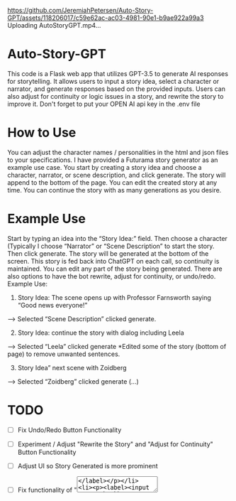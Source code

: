 https://github.com/JeremiahPetersen/Auto-Story-GPT/assets/118206017/c59e62ac-ac03-4981-90e1-b9ae922a99a3
Uploading AutoStoryGPT.mp4…

# Auto-Story-GPT
This code is a Flask web app that utilizes GPT-3.5 to generate AI responses for storytelling. It allows users to input a story idea, select a character or narrator, and generate responses based on the provided inputs. Users can also adjust for continuity or logic issues in a story, and rewrite the story to improve it.  Don't forget to put your OPEN AI api key in the .env file
# How to Use
You can adjust the character names / personalities in the html and json files to your specifications.  I have provided a Futurama story generator as an example use case.
You start by creating a story idea and choose a character, narrator, or scene description, and click generate.  The story will append to the bottom of the page.  You can edit the created story at any time.  You can continue the story with as many generations as you desire.

# Example Use

Start by typing an idea into the “Story Idea:” field. Then choose a character (Typically I choose “Narrator” or “Scene Description” to start the story. Then click generate. The story will be generated at the bottom of the screen. This story is fed back into ChatGPT on each call, so continuity is maintained. You can edit any part of the story being generated. There are also options to have the bot rewrite, adjust for continuity, or undo/redo.
Example Use:

1. Story Idea: The scene opens up with Professor Farnsworth saying “Good news everyone!”

--> Selected “Scene Description” clicked generate.

2. Story Idea: continue the story with dialog including Leela

--> Selected “Leela” clicked generate *Edited some of the story (bottom of page) to remove unwanted sentences.

3. Story Idea” next scene with Zoidberg

--> Selected “Zoidberg” clicked generate (...)

# TODO

- [ ] Fix Undo/Redo Button Functionality
- [ ] Experiment / Adjust "Rewrite the Story" and "Adjust for Continuity" Button Functionality
- [ ] Adjust UI so Story Generated is more prominent
- [ ] Fix functionality of "<textarea id="story">
- [ ] Check for more errors

